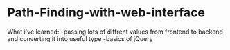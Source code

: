 # Path-Finding-with-web-interface

What i've learned:
-passing lots of diffrent values from frontend to backend and converting it into useful type
-basics of jQuery
